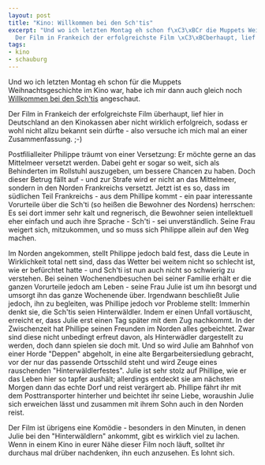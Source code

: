 ```yaml
--- 
layout: post
title: "Kino: Willkommen bei den Sch'tis"
excerpt: "Und wo ich letzten Montag eh schon f\xC3\xBCr die Muppets Weihnachtsgeschichte im Kino war, habe ich mir dann auch gleich noch \"Willkommen bei den Sch'tis\" angeschaut.\r\n\
  Der Film in Frankeich der erfolgreichste Film \xC3\xBCberhaupt, lief hier in Deutschland an den Kinokassen aber nicht wirklich erfolgreich, sodass er wohl nicht allzu bekannt sein d\xC3\xBCrfte - also versuche ich mich mal an einer Zusammenfassung. ;-)"
tags: 
- kino
- schauburg
---
```

Und wo ich letzten Montag eh schon für die Muppets Weihnachtsgeschichte im Kino war, habe ich mir dann auch gleich noch <a href="http://de.wikipedia.org/wiki/Willkommen_bei_den_Sch%27tis">Willkommen bei den Sch'tis</a> angeschaut.

Der Film in Frankeich der erfolgreichste Film überhaupt, lief hier in Deutschland an den Kinokassen aber nicht wirklich erfolgreich, sodass er wohl nicht allzu bekannt sein dürfte - also versuche ich mich mal an einer Zusammenfassung. ;-)

Postfilialleiter Philippe träumt von einer Versetzung: Er möchte gerne an das Mittelmeer versetzt werden. Dabei geht er sogar so weit, sich als Behinderten im Rollstuhl auszugeben, um bessere Chancen zu haben. Doch dieser Betrug fällt auf - und zur Strafe wird er nicht an das Mittelmeer, sondern in den Norden Frankreichs versetzt.
Jetzt ist es so, dass im südlichen Teil Frankreichs - aus dem Phillipe kommt - ein paar interessante Vorurteile über die Sch'ti (so heißen die Bewohner des Nordens) herrschen: Es sei dort immer sehr kalt und regnerisch, die Bewohner seien intellektuell eher einfach und auch ihre Sprache - Sch'ti - sei unverständlich. Seine Frau weigert sich, mitzukommen, und so muss sich Philippe allein auf den Weg machen.
<!--more-->
Im Norden angekommen, stellt Philippe jedoch bald fest, dass die Leute in Wirklichkeit total nett sind, dass das Wetter bei weitem nicht so schlecht ist, wie er befürchtet hatte - und Sch'ti ist nun auch nicht so schwierig zu verstehen.
Bei seinen Wochenendbesuchen bei seiner Familie erhält er die ganzen Vorurteile jedoch am Leben - seine Frau Julie ist um ihn besorgt und umsorgt ihn das ganze Wochenende über.
Irgendwann beschließt Julie jedoch, ihn zu begleiten, was Phillipe jedoch vor Probleme stellt: Immerhin denkt sie, die Sch'tis seien Hinterwäldler. Indem er einen Unfall vortäuscht, erreicht er, dass Julie erst einen Tag später mit dem Zug nachkommt. In der Zwischenzeit hat Phillipe seinen Freunden im Norden alles gebeichtet. Zwar sind diese nicht unbedingt erfreut davon, als Hinterwädler dargestellt zu werden, doch dann spielen sie doch mit. Und so wird Julie am Bahnhof von einer Horde "Deppen" abgeholt, in eine alte Bergarbeitersiedlung gebracht, vor der nur das passende Ortsschild steht und wird Zeuge eines rauschenden "Hinterwäldlerfestes". Julie ist sehr stolz auf Phillipe, wie er das Leben hier so tapfer aushält; allerdings entdeckt sie am nächsten Morgen dann das echte Dorf und reist verärgert ab.
Phillipe fährt ihr mit dem Posttransporter hinterher und beichtet ihr seine Liebe, woraushin Julie sich erweichen lässt und zusammen mit ihrem Sohn auch in den Norden reist.

Der Film ist übrigens eine Komödie - besonders in den Minuten, in denen Julie bei den "Hinterwäldlern" ankommt, gibt es wirklich viel zu lachen. Wenn in einem Kino in eurer Nähe dieser Film noch läuft, solltet ihr durchaus mal drüber nachdenken, ihn euch anzusehen. Es lohnt sich.
